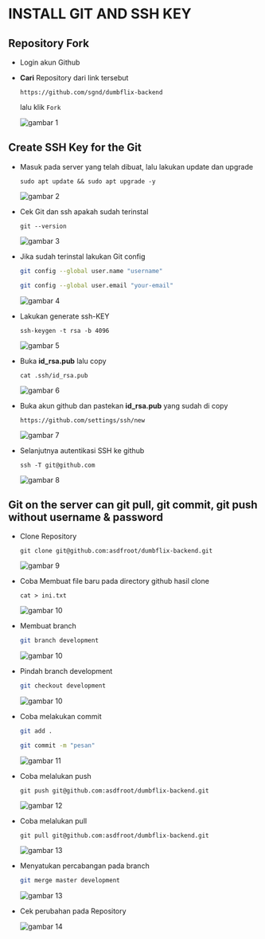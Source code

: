 # INSTALL GIT AND SSH KEY

## Repository Fork

-   Login akun Github

-   **Cari** Repository dari link tersebut

        https://github.com/sgnd/dumbflix-backend

    lalu klik `Fork`

    ![gambar 1](assets/2fromfork.png)

## Create SSH Key for the Git

-   Masuk pada server yang telah dibuat, lalu lakukan update dan upgrade

        sudo apt update && sudo apt upgrade -y

    ![gambar 2](assets/1update.png)

-   Cek Git dan ssh apakah sudah terinstal

        git --version

    ![gambar 3](assets/3gitversion.png)

-   Jika sudah terinstal lakukan Git config

    ```sh
    git config --global user.name "username"
    ```  
    ```sh
    git config --global user.email "your-email"
    ```
        
    ![gambar 4](assets/44.png)

-   Lakukan generate ssh-KEY

        ssh-keygen -t rsa -b 4096

    ![gambar 5](assets/4sshkey.png)

-   Buka **id_rsa.pub** lalu copy

        cat .ssh/id_rsa.pub

    ![gambar 6](assets/45bukarsa.png)

-   Buka akun github dan pastekan **id_rsa.pub** yang sudah di copy

        https://github.com/settings/ssh/new

    ![gambar 7](assets/5pastekey.png)

-   Selanjutnya autentikasi SSH ke github

        ssh -T git@github.com

    ![gambar 8](assets/6ssh-T.png)

## Git on the server can git pull, git commit, git push without username & password

-   Clone Repository

        git clone git@github.com:asdfroot/dumbflix-backend.git

    ![gambar 9](assets/7gitclone.png)

-   Coba Membuat file baru pada directory github hasil clone

        cat > ini.txt

    ![gambar 10](assets/buat-file.png)

-   Membuat branch
    ```sh
    git branch development
    ```
    ![gambar 10](assets/001branch.png)

-   Pindah branch development
    ```sh
    git checkout development
    ```
    ![gambar 10](assets/002branch.png)

-   Coba melakukan commit
    ```sh
    git add .
    ```
    ```sh
    git commit -m "pesan"
    ```
    ![gambar 11](assets/9gitcommit.png)

-   Coba melalukan push

        git push git@github.com:asdfroot/dumbflix-backend.git

    ![gambar 12](assets/003.png)

-   Coba melalukan pull

        git pull git@github.com:asdfroot/dumbflix-backend.git

    ![gambar 13](assets/004.png)
    
-   Menyatukan percabangan pada branch
    ```sh
    git merge master development
    ```
    ![gambar 13](assets/005.png)    

-   Cek perubahan pada Repository

    ![gambar 14](assets/12cek.png)
